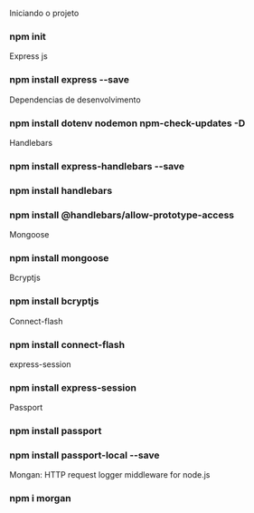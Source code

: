 Iniciando o projeto

### npm init

Express js

### npm install express --save

Dependencias de desenvolvimento

### npm install dotenv nodemon npm-check-updates -D

Handlebars

### npm install express-handlebars --save

### npm install handlebars

### npm install @handlebars/allow-prototype-access

Mongoose

### npm install mongoose

Bcryptjs

### npm install bcryptjs

Connect-flash

### npm install connect-flash

express-session

### npm install express-session

Passport

### npm install passport
### npm install passport-local --save

Mongan: HTTP request logger middleware for node.js

### npm i morgan